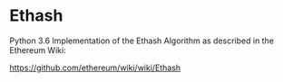 # Ethash
Python 3.6 Implementation of the Ethash Algorithm as described in the Ethereum Wiki:

https://github.com/ethereum/wiki/wiki/Ethash
